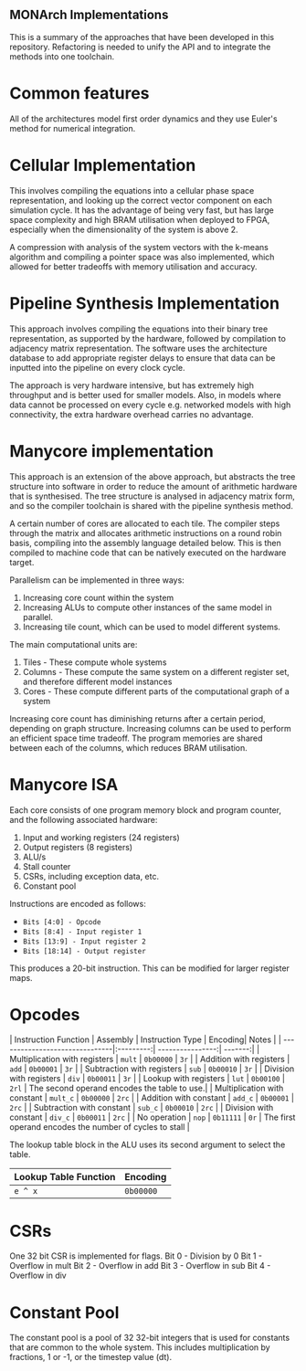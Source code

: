 ## MONArch Implementations

This is a summary of the approaches that have been developed in this repository. Refactoring is needed to unify the API 
and to integrate the methods into one toolchain.

# Common features

All of the architectures model first order dynamics and they use Euler's method for numerical integration.

# Cellular Implementation

This involves compiling the equations into a cellular phase space representation, and looking up the 
correct vector component on each simulation cycle. It has the advantage of being very fast, but has
large space complexity and high BRAM utilisation when deployed to FPGA, especially when the dimensionality
of the system is above 2.

A compression with analysis of the system vectors with the k-means algorithm and compiling a pointer space
was also implemented, which allowed for better tradeoffs with memory utilisation and accuracy.

# Pipeline Synthesis Implementation

This approach involves compiling the equations into their binary tree representation, as supported by 
the hardware, followed by compilation to adjacency matrix representation. The software uses the architecture
database to add appropriate register delays to ensure that data can be inputted into the pipeline on every 
clock cycle.

The approach is very hardware intensive, but has extremely high throughput and is better used for smaller
models. Also, in models where data cannot be processed on every cycle e.g. networked models with
high connectivity, the extra hardware overhead carries no advantage.

# Manycore implementation

This approach is an extension of the above approach, but abstracts the tree structure into software in
order to reduce the amount of arithmetic hardware that is synthesised. The tree structure is analysed in 
adjacency matrix form, and so the compiler toolchain is shared with the pipeline synthesis method. 

A certain number of cores are allocated to each tile. The compiler steps through the matrix and 
allocates arithmetic instructions on a round robin basis, compiling into the assembly language detailed 
below. This is then compiled to machine code that can be natively executed on the hardware target. 

Parallelism can be implemented in three ways:

1. Increasing core count within the system
2. Increasing ALUs to compute other instances of the same model in parallel.
3. Increasing tile count, which can be used to model different systems.

The main computational units are:

1. Tiles - These compute whole systems
2. Columns - These compute the same system on a different register set, and therefore different model instances
3. Cores - These compute different parts of the computational graph of a system

Increasing core count has diminishing returns after a certain period, depending on graph structure. 
Increasing columns can be used to perform an efficient space time tradeoff. The program memories are shared
between each of the columns, which reduces BRAM utilisation.

# Manycore ISA

Each core consists of one program memory block and program counter, and the following associated hardware:

1. Input and working registers (24 registers)
2. Output registers (8 registers)
3. ALU/s
4. Stall counter
5. CSRs, including exception data, etc.
6. Constant pool

Instructions are encoded as follows:

- `Bits [4:0] - Opcode`
- `Bits [8:4] - Input register 1`
- `Bits [13:9] - Input register 2`
- `Bits [18:14] - Output register`

This produces a 20-bit instruction. This can be modified for larger register maps.

# Opcodes

| Instruction Function           | Assembly  | Instruction Type | Encoding| Notes |
| -------------------------------|:---------:| ----------------:| -------:|
| Multiplication with registers  | `mult`    | `0b00000`        | `3r`    |
| Addition with registers        | `add`     | `0b00001`        | `3r`    |
| Subtraction with registers     | `sub`     | `0b00010`        | `3r`    |
| Division with registers        | `div`     | `0b00011`        | `3r`    |
| Lookup with registers          | `lut`     | `0b00100`        | `2rl`   | The second operand encodes the table to use.|
| Multiplication with constant   | `mult_c`  | `0b00000`        | `2rc`   |
| Addition with constant         | `add_c`   | `0b00001`        | `2rc`   |
| Subtraction with constant      | `sub_c`   | `0b00010`        | `2rc`   |
| Division with constant         | `div_c`   | `0b00011`        | `2rc`   |
| No operation                   | `nop`     | `0b11111`        | `0r`    | The first operand encodes the number of cycles to stall |

The lookup table block in the ALU uses its second argument to select the table.

| Lookup Table Function | Encoding |
| ----------------------|:---------|
| `e ^ x`               | `0b00000`|

# CSRs

One 32 bit CSR is implemented for flags.
Bit 0 - Division by 0
Bit 1 - Overflow in mult
Bit 2 - Overflow in add
Bit 3 - Overflow in sub
Bit 4 - Overflow in div

# Constant Pool

The constant pool is a pool of 32 32-bit integers that is used for constants that are common to
the whole system. This includes multiplication by fractions, 1 or -1, or the timestep value (dt).